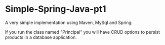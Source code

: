 # Simple-Spring-Java-pt1
A very simple implementation using Maven, MySql and Spring

If you run the class named "Principal" you will have CRUD options to persist products in a database application.
